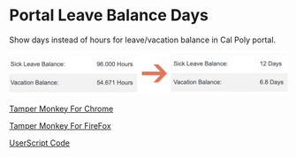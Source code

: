 # Portal Leave Balance Days

Show days instead of hours for leave/vacation balance in Cal Poly portal.

![Screenshot](screen.png)

[Tamper Monkey For Chrome](https://chrome.google.com/webstore/detail/tampermonkey/dhdgffkkebhmkfjojejmpbldmpobfkfo?hl=en)

[Tamper Monkey For FireFox](https://addons.mozilla.org/en-US/firefox/addon/tampermonkey/)

[UserScript Code](portal-leave-balance-days.js)